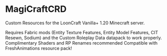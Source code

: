 # MagiCraftCRD
Custom Resources for the LoonCraft Vanilla+ 1.20 Minecraft server.

Requires Fabric mods (Entity Texture Features, Entity Model Features, CIT Resewn, Sodium) and the Custom Roleplay Data datapack to work properly.
Complimentary Shaders and RP Renames recommended
Compatible with FreshAnimations resource pack!
